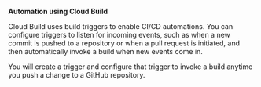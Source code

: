 <B>Automation using Cloud Build</B>


Cloud Build uses build triggers to enable CI/CD automations. You can configure triggers to listen for incoming events, such as when a new commit is pushed to a repository or when a pull request is initiated, and then automatically invoke a build when new events come in.

You will create a trigger and configure that trigger to invoke a build anytime you push a change to a GitHub repository.
